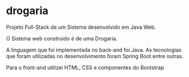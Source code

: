 # drogaria
Projeto Full-Stack de um Sistema desenvolvido em Java Web.

O Sistema web construido é de uma Drogaria.

A linguagem que foi implementada no back-and foi Java.
As tecnologias que foram utilizadas no desenvolvimento foram
Spring Boot entre outras.

Para o front-and utilizei HTML, CSS e componentes do Bootstrap
